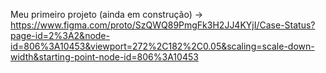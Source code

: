 Meu primeiro projeto (ainda em construção) -> https://www.figma.com/proto/SzQWQ89PmgFk3H2JJ4KYjI/Case-Status?page-id=2%3A2&node-id=806%3A10453&viewport=272%2C182%2C0.05&scaling=scale-down-width&starting-point-node-id=806%3A10453
